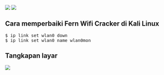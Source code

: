 ![](https://img.shields.io/badge/Penulis-Rofi-blue?style=flat-square)
![](https://img.shields.io/badge/Ditulis%20pada-16%20April%202023-blue?style=flat-square)
<h2>Cara memperbaiki Fern Wifi Cracker di Kali Linux</h2>
<pre>$ ip link set wlan0 down
$ ip link set wlan0 name wlan0mon</pre>
<h2>Tangkapan layar</h2>
<img src="https://github.com/arsippenting19/fix_fern_wifi_cracker/blob/main/Screenshot_2023-04-16_10_36_11.png" />
